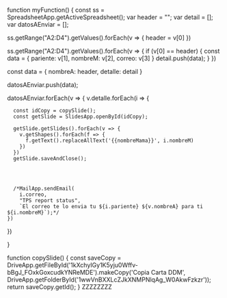 function myFunction() {
  const ss = SpreadsheetApp.getActiveSpreadsheet();
  var header = "";
  var detail = [];
  var datosAEnviar = [];

  ss.getRange("A2:D4").getValues().forEach(v => {
    header = v[0]
  })

  ss.getRange("A2:D4").getValues().forEach(v => {
    if (v[0] == header) {
      const data = {
        pariente: v[1],
        nombreM: v[2],
        correo: v[3]
      }
      detail.push(data);
    }
  })

  const data = {
    nombreA: header,
    detalle: detail
  }

  datosAEnviar.push(data);

  datosAEnviar.forEach(v => {
    v.detalle.forEach(i => {

      const idCopy = copySlide();
      const getSlide = SlidesApp.openById(idCopy);

      getSlide.getSlides().forEach(v => {
        v.getShapes().forEach(f => {
          f.getText().replaceAllText('{{nombreMama}}', i.nombreM)
        })
      })
      getSlide.saveAndClose();




      /*MailApp.sendEmail(
        i.correo,
        "TPS report status",
        `El correo te lo envia tu ${i.pariente} ${v.nombreA} para ti ${i.nombreM}`);*/
    })
  })

}


function copySlide() {
  const saveCopy = DriveApp.getFileById('1kXchyIGy1K5yju0Wffv-bBgJ_FOxkGoxcudkYNReMDE').makeCopy('Copia Carta DDM', DriveApp.getFolderById('1wwVnBXXLcZJkXNMPNlqAg_W0AkwFzkzr'));
  return saveCopy.getId();
}
ZZZZZZZZ